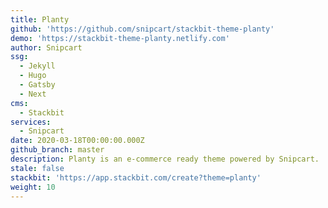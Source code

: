 ```yaml
---
title: Planty
github: 'https://github.com/snipcart/stackbit-theme-planty'
demo: 'https://stackbit-theme-planty.netlify.com'
author: Snipcart
ssg:
  - Jekyll
  - Hugo
  - Gatsby
  - Next
cms:
  - Stackbit
services:
  - Snipcart
date: 2020-03-18T00:00:00.000Z
github_branch: master
description: Planty is an e-commerce ready theme powered by Snipcart.
stale: false
stackbit: 'https://app.stackbit.com/create?theme=planty'
weight: 10
---
```

